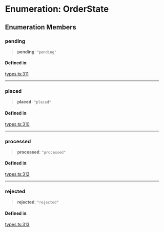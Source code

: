 # Enumeration: OrderState

## Enumeration Members

### pending

> **pending**: `"pending"`

#### Defined in

[types.ts:311](https://github.com/monerium/js-monorepo/blob/main/packages/sdk/src/types.ts#L311)

***

### placed

> **placed**: `"placed"`

#### Defined in

[types.ts:310](https://github.com/monerium/js-monorepo/blob/main/packages/sdk/src/types.ts#L310)

***

### processed

> **processed**: `"processed"`

#### Defined in

[types.ts:312](https://github.com/monerium/js-monorepo/blob/main/packages/sdk/src/types.ts#L312)

***

### rejected

> **rejected**: `"rejected"`

#### Defined in

[types.ts:313](https://github.com/monerium/js-monorepo/blob/main/packages/sdk/src/types.ts#L313)
